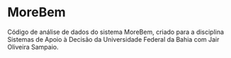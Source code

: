 # MoreBem
Código de análise de dados do sistema MoreBem, criado para a disciplina Sistemas de Apoio à Decisão da Universidade Federal da Bahia com Jair Oliveira Sampaio.
